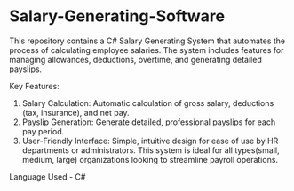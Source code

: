 # Salary-Generating-Software

This repository contains a C# Salary Generating System that automates the process of calculating employee salaries. The system includes features for managing allowances, deductions, overtime, and generating detailed payslips.

Key Features:
1. Salary Calculation: Automatic calculation of gross salary, deductions (tax, insurance), and net pay.
2. Payslip Generation: Generate detailed, professional payslips for each pay period.
3. User-Friendly Interface: Simple, intuitive design for ease of use by HR departments or administrators.
This system is ideal for all types(small, medium, large) organizations looking to streamline payroll operations.

Language Used - C#
